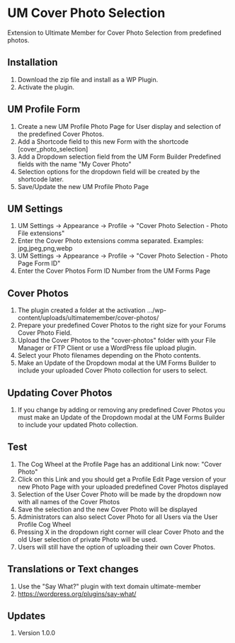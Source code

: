 # UM Cover Photo Selection
Extension to Ultimate Member for Cover Photo Selection from predefined photos.

## Installation
1. Download the zip file and install as a WP Plugin.
2. Activate the plugin.

## UM Profile Form
1. Create a new UM Profile Photo Page for User display and selection of the predefined Cover Photos.
2. Add a Shortcode field to this new Form with the shortcode [cover_photo_selection]
3. Add a Dropdown selection field from the UM Form Builder Predefined fields with the name "My Cover Photo"
4. Selection options for the dropdown field will be created by the shortcode later.
5. Save/Update the new UM Profile Photo Page

## UM Settings
1. UM Settings -> Appearance -> Profile -> "Cover Photo Selection - Photo File extensions"
2. Enter the Cover Photo extensions comma separated. Examples: jpg,jpeg,png,webp
3. UM Settings -> Appearance -> Profile -> "Cover Photo Selection - Photo Page Form ID"
4. Enter the Cover Photos Form ID Number from the UM Forms Page

## Cover Photos
1. The plugin created a folder at the activation  .../wp-content/uploads/ultimatemember/cover-photos/
2. Prepare your predefined Cover Photos to the right size for your Forums Cover Photo Field.
3. Upload the Cover Photos to the "cover-photos" folder with your File Manager or FTP Client or use a WordPress file upload plugin.
4. Select your Photo filenames depending on the Photo contents.
5. Make an Update of the Dropdown modal at the UM Forms Builder to include your uploaded Cover Photo collection for users to select.

## Updating Cover Photos
1. If you change by adding or removing any predefined Cover Photos you must make an Update of the Dropdown modal at the UM Forms Builder to include your updated Photo collection.

## Test
1. The Cog Wheel at the Profile Page has an additional Link now: "Cover Photo"
2. Click on this Link and you should get a Profile Edit Page version of your new Photo Page with your uploaded predefined Cover Photos displayed
3. Selection of the User Cover Photo will be made by the dropdown now with all names of the Cover Photos
4. Save the selection and the new Cover Photo will be displayed
5. Administrators can also select Cover Photo for all Users via the User Profile Cog Wheel 
6. Pressing X in the dropdown right corner will clear Cover Photo and the old User selection of private Photo will be used.
7. Users will still have the option of uploading their own Cover Photos.

## Translations or Text changes
1. Use the "Say What?" plugin with text domain ultimate-member
2. https://wordpress.org/plugins/say-what/

## Updates
1. Version 1.0.0
